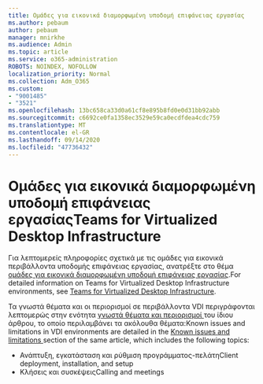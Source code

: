 ```yaml
---
title: Ομάδες για εικονικά διαμορφωμένη υποδομή επιφάνειας εργασίας
ms.author: pebaum
author: pebaum
manager: mnirkhe
ms.audience: Admin
ms.topic: article
ms.service: o365-administration
ROBOTS: NOINDEX, NOFOLLOW
localization_priority: Normal
ms.collection: Adm_O365
ms.custom:
- "9001485"
- "3521"
ms.openlocfilehash: 13bc658ca33d0a61cf8e895b8fd0e0d31bb92abb
ms.sourcegitcommit: c6692ce0fa1358ec3529e59ca0ecdfdea4cdc759
ms.translationtype: MT
ms.contentlocale: el-GR
ms.lasthandoff: 09/14/2020
ms.locfileid: "47736432"
---
```

# <a name="teams-for-virtualized-desktop-infrastructure"></a><span data-ttu-id="02acc-102">Ομάδες για εικονικά διαμορφωμένη υποδομή επιφάνειας εργασίας</span><span class="sxs-lookup"><span data-stu-id="02acc-102">Teams for Virtualized Desktop Infrastructure</span></span>

<span data-ttu-id="02acc-103">Για λεπτομερείς πληροφορίες σχετικά με τις ομάδες για εικονικά περιβάλλοντα υποδομής επιφάνειας εργασίας, ανατρέξτε στο θέμα [ομάδες για εικονικά διαμορφωμένη υποδομή επιφάνειας εργασίας](https://docs.microsoft.com/microsoftteams/teams-for-vdi).</span><span class="sxs-lookup"><span data-stu-id="02acc-103">For detailed information on Teams for Virtualized Desktop Infrastructure environments, see [Teams for Virtualized Desktop Infrastructure](https://docs.microsoft.com/microsoftteams/teams-for-vdi).</span></span>

<span data-ttu-id="02acc-104">Τα γνωστά θέματα και οι περιορισμοί σε περιβάλλοντα VDI περιγράφονται λεπτομερώς στην ενότητα [γνωστά θέματα και περιορισμοί ](https://docs.microsoft.com/microsoftteams/teams-for-vdi#known-issues-and-limitations) του ίδιου άρθρου, το οποίο περιλαμβάνει τα ακόλουθα θέματα:</span><span class="sxs-lookup"><span data-stu-id="02acc-104">Known issues and limitations in VDI environments are detailed in the [Known issues and limitations ](https://docs.microsoft.com/microsoftteams/teams-for-vdi#known-issues-and-limitations) section of the same article, which includes the following topics:</span></span>
 - <span data-ttu-id="02acc-105">Ανάπτυξη, εγκατάσταση και ρύθμιση προγράμματος-πελάτη</span><span class="sxs-lookup"><span data-stu-id="02acc-105">Client deployment, installation, and setup</span></span>
 - <span data-ttu-id="02acc-106">Κλήσεις και συσκέψεις</span><span class="sxs-lookup"><span data-stu-id="02acc-106">Calling and meetings</span></span>